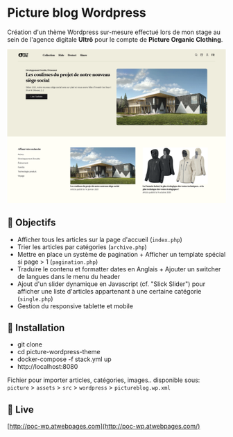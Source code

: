 # Picture blog Wordpress

Création d'un thème Wordpress sur-mesure effectué lors de mon stage au sein de l'agence digitale **Ultrō** pour le compte de **Picture Organic Clothing**.

![Screenshot](screenshot.png)

## 👀 Objectifs

- Afficher tous les articles sur la page d'accueil (`index.php`)
- Trier les articles par catégories (`archive.php`)
- Mettre en place un système de pagination + Afficher un template spécial si page > 1 (`pagination.php`)
- Traduire le contenu et formatter dates en Anglais + Ajouter un switcher de langues dans le menu du header
- Ajout d'un slider dynamique en Javascript (cf. "Slick Slider") pour afficher une liste d'articles appartenant à une certaine catégorie (`single.php`)
- Gestion du responsive tablette et mobile

## 🚀 Installation

- git clone 
- cd picture-wordpress-theme
- docker-compose -f stack.yml up
- http://localhost:8080

Fichier pour importer articles, catégories, images.. disponible sous:  
`picture` > `assets` > `src` > `wordpress` > `pictureblog.wp.xml`

## 💫 Live

[http://poc-wp.atwebpages.com](http://poc-wp.atwebpages.com/)
